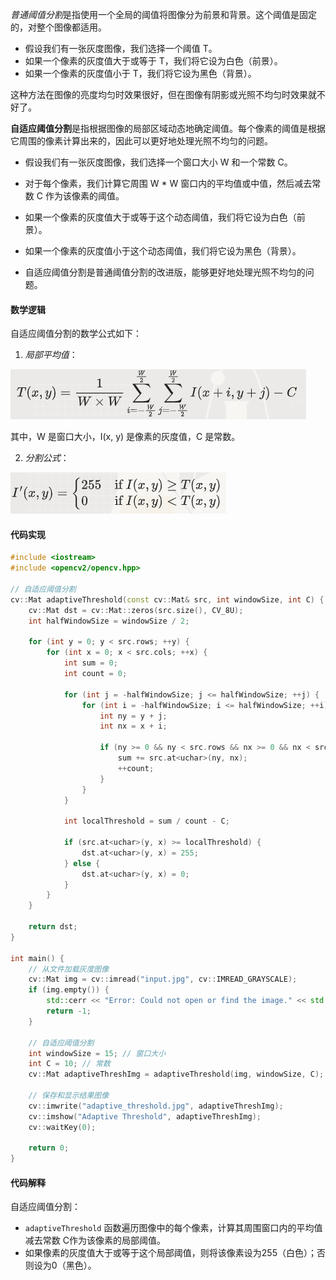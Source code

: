 *普通阈值分割*是指使用一个全局的阈值将图像分为前景和背景。这个阈值是固定的，对整个图像都适用。

- 假设我们有一张灰度图像，我们选择一个阈值 T。
- 如果一个像素的灰度值大于或等于 T，我们将它设为白色（前景）。
- 如果一个像素的灰度值小于 T，我们将它设为黑色（背景）。

这种方法在图像的亮度均匀时效果很好，但在图像有阴影或光照不均匀时效果就不好了。

**自适应阈值分割**是指根据图像的局部区域动态地确定阈值。每个像素的阈值是根据它周围的像素计算出来的，因此可以更好地处理光照不均匀的问题。

- 假设我们有一张灰度图像，我们选择一个窗口大小 W 和一个常数 C。
- 对于每个像素，我们计算它周围 W * W 窗口内的平均值或中值，然后减去常数 C 作为该像素的阈值。
- 如果一个像素的灰度值大于或等于这个动态阈值，我们将它设为白色（前景）。
- 如果一个像素的灰度值小于这个动态阈值，我们将它设为黑色（背景）。

- 自适应阈值分割是普通阈值分割的改进版，能够更好地处理光照不均匀的问题。

#### 数学逻辑

自适应阈值分割的数学公式如下：

1. *局部平均值*：

  ![局部平均值](image-2.png)

   其中，W 是窗口大小，I(x, y) 是像素的灰度值，C 是常数。

2. *分割公式*：

  ![阈值分割](image-3.png)
 

#### 代码实现

```cpp
#include <iostream>
#include <opencv2/opencv.hpp>

// 自适应阈值分割
cv::Mat adaptiveThreshold(const cv::Mat& src, int windowSize, int C) {
    cv::Mat dst = cv::Mat::zeros(src.size(), CV_8U);
    int halfWindowSize = windowSize / 2;

    for (int y = 0; y < src.rows; ++y) {
        for (int x = 0; x < src.cols; ++x) {
            int sum = 0;
            int count = 0;

            for (int j = -halfWindowSize; j <= halfWindowSize; ++j) {
                for (int i = -halfWindowSize; i <= halfWindowSize; ++i) {
                    int ny = y + j;
                    int nx = x + i;

                    if (ny >= 0 && ny < src.rows && nx >= 0 && nx < src.cols) {
                        sum += src.at<uchar>(ny, nx);
                        ++count;
                    }
                }
            }

            int localThreshold = sum / count - C;

            if (src.at<uchar>(y, x) >= localThreshold) {
                dst.at<uchar>(y, x) = 255;
            } else {
                dst.at<uchar>(y, x) = 0;
            }
        }
    }

    return dst;
}

int main() {
    // 从文件加载灰度图像
    cv::Mat img = cv::imread("input.jpg", cv::IMREAD_GRAYSCALE);
    if (img.empty()) {
        std::cerr << "Error: Could not open or find the image." << std::endl;
        return -1;
    }

    // 自适应阈值分割
    int windowSize = 15; // 窗口大小
    int C = 10; // 常数
    cv::Mat adaptiveThreshImg = adaptiveThreshold(img, windowSize, C);

    // 保存和显示结果图像
    cv::imwrite("adaptive_threshold.jpg", adaptiveThreshImg);
    cv::imshow("Adaptive Threshold", adaptiveThreshImg);
    cv::waitKey(0);

    return 0;
}
```

#### 代码解释

自适应阈值分割：
   - `adaptiveThreshold` 函数遍历图像中的每个像素，计算其周围窗口内的平均值减去常数 C作为该像素的局部阈值。
   - 如果像素的灰度值大于或等于这个局部阈值，则将该像素设为255（白色）；否则设为0（黑色）。

